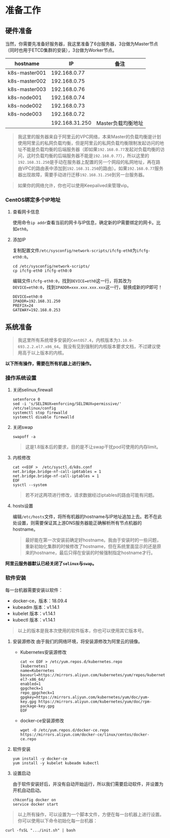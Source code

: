 # 准备工作

## 硬件准备

当然，你需要先准备好服务器，我这里准备了6台服务器，3台做为Master节点（同时也用于ETCD集群的安装），3台做为Worker节点。

|hostname|IP     |备注    |
|---|---|---|
|k8s-master001|192.168.0.77| |
|k8s-master002|192.168.0.75| |
|k8s-master003|192.168.0.76| |
|k8s-node001|192.168.0.74| |
|k8s-node002|192.168.0.73| |
|k8s-node003|192.168.0.72| |
| |192.168.31.250|Master负载均衡地址 |

> 我这里的服务器来自于阿里云的VPC网络，本来Master的负载均衡是计划使用阿里云的私网负载均衡，但是阿里云的私网负载均衡限制发起访问的地址不能是负载均衡的后端服务器（即如果```192.168.0.77```发起对负载均衡的访问，这时负载均衡的后端服务器不能是```192.168.0.77```），所以这里的```192.168.31.250```是手动在服务器上配置的另一个网段的私网地址，再在路由VPC的路由表中添加到```192.168.31.250```的路由）。如果```192.168.0.77```服务器出现故障，需要手动进行迁移```192.168.31.250```到另一台服务器。

> 如果你的网络允许，你也可以使用Keepalived来管理vip。

### CentOS绑定多个IP地址

1. 查看网卡信息

    使用命令```ip addr```查看当前的网卡与IP信息，确定新的IP需要绑定的网卡。比如```eth0```。

2. 添加IP

    复制配置文件```/etc/sysconfig/network-scripts/ifcfg-eth0```为```ifcfg-eth0:0```。

    ```
    cd /etc/sysconfig/network-scripts/
    cp ifcfg-eth0 ifcfg-eth0:0
    ```

    编辑文件```ifcfg-eth0:0```，找到```DEVICE=eth0```这一行，将其改为```DEVICE=eth0:0```，找到```IPADDR=xxx.xxx.xxx.xxx```这一行，替换成新的IP即可！

    ```
    DEVICE=eth0:0
    IPADDR=192.168.31.250
    PREFIX=24
    GATEWAY=192.168.0.253
    ```

## 系统准备

> 我这里所有系统增多安装的```CentOS7.4```，内核版本为```3.10.0-693.2.2.el7.x86_64```。我没有见到强制的内核版本要求文档，不过建议使用高于以上版本的内核。

**以下所有操作，需要在所有机器上进行操作。**

### 操作系统设置

1. 关闭selinux,firewall
    ```
    setenforce 0 
    sed -i 's/SELINUX=enforcing/SELINUX=permissive/' /etc/selinux/config 
    systemctl stop firewalld 
    systemctl disable firewalld
    ```

2. 关闭swap
    ```
    swapoff -a
    ```
    > 这是1.8版本后的要求，目的是不让swap干扰pod可使用的内存limit。

3. 内核修改

    ```
    cat <<EOF >  /etc/sysctl.d/k8s.conf
    net.bridge.bridge-nf-call-ip6tables = 1
    net.bridge.bridge-nf-call-iptables = 1
    EOF
    sysctl --system
    ```

    > 若不对这两项进行修改，请求数据经过iptables的路由可能有问题。

4. hosts设置

    编辑```/etc/hosts```文件，将所有机器的hostname与IP地址追加上去。若不在此处设置，则需要保证其上游DNS服务器能正确解析所有节点机器的hostname。

    > 最好能在第一次安装前确定好hostname。我由于安装时的一些问题，重新初始化集群的时候修改了hostname，但在系统里面显示的还是原来的hostname，最后只得在安装的时候强制指定hostname才行。

**阿里云服务器默认已经关闭了```selinux```与```swap```。**

### 软件安装

每一台机器需要安装以软件：

* docker-ce，版本：18.09.4
* kubeadm    版本：v1.14.1
* kubelet    版本：v1.14.1
* kubectl    版本：v1.14.1

> 以上的版本是我本次使用的软件版本，你也可以使用其它版本号。

1. 安装源修改
    由于我们的网络环境，将安装源修改为阿里云的镜像。

    * Kubernetes安装源修改
        ```
        cat << EOF > /etc/yum.repos.d/kubernetes.repo
        [kubernetes]
        name=Kubernetes
        baseurl=https://mirrors.aliyun.com/kubernetes/yum/repos/kubernetes-el7-x86_64/
        enabled=1
        gpgcheck=1
        repo_gpgcheck=1
        gpgkey=https://mirrors.aliyun.com/kubernetes/yum/doc/yum-key.gpg https://mirrors.aliyun.com/kubernetes/yum/doc/rpm-package-key.gpg
        EOF
        ```

    * docker-ce安装源修改

        ```
        wget -O /etc/yum.repos.d/docker-ce.repo https://mirrors.aliyun.com/docker-ce/linux/centos/docker-ce.repo
        ```
2. 软件安装

    ```
    yum install -y docker-ce
    yum install -y kubelet kubeadm kubectl
    ```

3. 设置启动

    由于软件安装好后，并没有自动开始运行，所以我们需要启动软件，并设置为开机自动启动。

    ```
    chkconfig docker on
    service docker start
    ```

> 以上所有操作，可以设置为一个脚本文件，方便在每一台机器上进行设置。你可以使用以下命令初始化每一台机器：

```
curl -fsSL ".../init.sh" | bash
```
